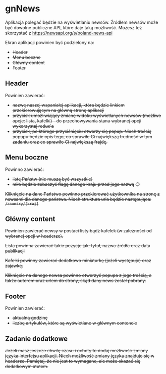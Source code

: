# gnNews

Aplikacja polegać będzie na wyświetlaniu newsów. Źródłem newsów może być dowolne publiczne API, które daje taką możliwość. Możesz też skorzystać z https://newsapi.org/s/poland-news-api

Ekran aplikacji powinien być podzielony na:

- ~~Header~~
- ~~Menu boczne~~
- ~~Główny content~~
- ~~Footer~~

## Header

Powinien zawierać:

- ~~nazwę naszej wspaniałej aplikacji, która będzie linkiem przekierowującym na główną stronę aplikacji~~
- ~~przycisk umożliwiający zmianę widoku wyświetlanych newsów (możliwe opcje: lista, kafelki) - do przechowywania stanu wybranej opcji wykorzystaj redux'a~~
- ~~przycisk, po którego przyciśnięciu otworzy się popup. Niech treścią popupu będzie opis tego, co sprawiło Ci największą trudność w tym zadaniu oraz co sprawiło Ci największą frajdę.~~

## Menu boczne

Powinno zawierać:

- ~~listę Państw (nie muszą być wszystkie)~~
- ~~miło będzie zobaczyć flagę danego kraju przed jego nazwą~~ 😉

~~Kliknięcie na dane Państwo powinno przekierować użytkownika na stronę z newsami dla danego państwa. Niech struktura urla będzie następująca: `/country/[kraj]`~~

## Główny content

~~Powinien zawierać newsy w postaci listy bądź kafelek (w zależności od wybranej opcji w headerze).~~

~~Lista powinna zawierać takie pozycje jak: tytuł, nazwa źródła oraz data publikacji~~

~~Kafelki powinny zawierać dodatkowo miniaturkę (jeżeli występuje) oraz zajawkę.~~

~~Kliknięcie na danego newsa powinno otworzyć popupa z jego treścią, a także autorem oraz urlem do strony, skąd dany news został pobrany.~~

## Footer

Powinien zawierać:

- ~~aktualną godzinę~~
- ~~liczbę artykułów, które są wyświetlane w głównym contencie~~

## Zadanie dodatkowe

~~Jeżeli masz jeszcze chwilę czasu i ochoty to dodaj możliwość zmiany języka interfejsu aplikacji. Niech możliwość zmiany języka znajduje się w headerze. Pamiętaj, że nie jest to wymagane, ale może okazać się dodatkowym atutem.~~
